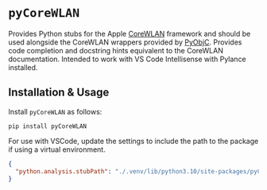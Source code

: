 # `pyCoreWLAN`

Provides Python stubs for the Apple [CoreWLAN](https://developer.apple.com/documentation/corewlan) framework and should be used alongside the CoreWLAN wrappers provided by [PyObjC](https://github.com/ronaldoussoren/pyobjc).
Provides code completion and docstring hints equivalent to the CoreWLAN
documentation. Intended to work with VS Code Intellisense with Pylance installed.

## Installation & Usage

Install `pyCoreWLAN` as follows:

```
pip install pyCoreWLAN
```

For use with VSCode, update the settings to include the path to the package if using a virtual environment.

```json
{
  "python.analysis.stubPath": "./.venv/lib/python3.10/site-packages/pyCoreWLAN"
}
```
